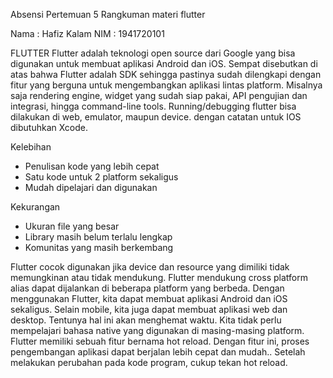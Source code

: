Absensi Pertemuan 5
Rangkuman materi flutter

Nama : Hafiz Kalam
NIM  : 1941720101

FLUTTER
Flutter adalah teknologi open source dari Google yang bisa digunakan untuk membuat aplikasi Android dan iOS.
Sempat disebutkan di atas bahwa Flutter adalah SDK sehingga pastinya sudah dilengkapi dengan fitur yang berguna untuk mengembangkan aplikasi lintas platform.
Misalnya saja rendering engine, widget yang sudah siap pakai, API pengujian dan integrasi, hingga command-line tools.
Running/debugging flutter bisa dilakukan di web, emulator, maupun device. dengan catatan untuk IOS dibutuhkan Xcode.

Kelebihan
- Penulisan kode yang lebih cepat
- Satu kode untuk 2 platform sekaligus
- Mudah dipelajari dan digunakan

Kekurangan
- Ukuran file yang besar
- Library masih belum terlalu lengkap
- Komunitas yang masih berkembang

Flutter cocok digunakan jika device dan resource yang dimiliki tidak memungkinan atau tidak mendukung. Flutter mendukung cross platform alias dapat dijalankan di beberapa platform yang berbeda. Dengan menggunakan Flutter, kita dapat membuat aplikasi Android dan iOS sekaligus. Selain mobile, kita juga dapat membuat aplikasi web dan desktop. Tentunya hal ini akan menghemat waktu. Kita tidak perlu mempelajari bahasa native yang digunakan di masing-masing platform. Flutter memiliki sebuah fitur bernama hot reload. Dengan fitur ini, proses pengembangan aplikasi dapat berjalan lebih cepat dan mudah.. Setelah melakukan perubahan pada kode program, cukup tekan hot reload.